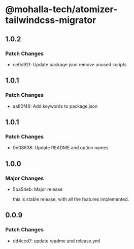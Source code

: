 # @mohalla-tech/atomizer-tailwindcss-migrator

## 1.0.2

### Patch Changes

- ce0c92f: Update package.json remove unused scripts

## 1.0.1

### Patch Changes

- aa80f46: Add keywords to package.json

## 1.0.1

### Patch Changes

- 0d08638: Update README and option names

## 1.0.0

### Major Changes

- 5ba54eb: Major release

  this is stable release, with all the features implemented.

## 0.0.9

### Patch Changes

- dd4ccd7: update readme and release.yml
